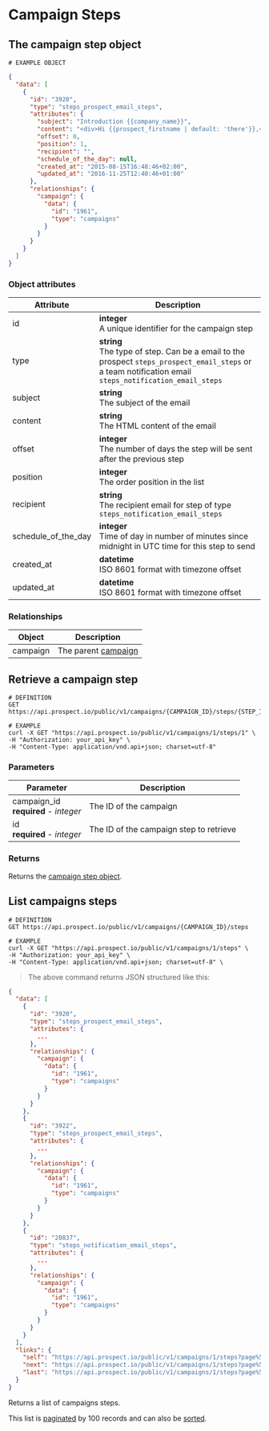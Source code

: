 # Campaign Steps
## The campaign step object
```
# EXAMPLE OBJECT
```

```json
{
  "data": [
    {
      "id": "3920",
      "type": "steps_prospect_email_steps",
      "attributes": {
        "subject": "Introduction {{company_name}}",
        "content": "<div>Hi {{prospect_firstname | default: 'there'}},<br /><br /></div>\r\n<div>My name is {{user_name}} and I'm the founder of&nbsp;<a href=\"https://prospect.io\">{{company_name}}</a>. Our product is already used by hundred of organizations like {{prospect_company_name | default: 'yours'}} to improve their sales prospecting and cold emailing.<br /><br /></div>\r\n<div>Could you direct me to the right person to talk about this so we can explore if this would be something valuable for you?<a href=\"https://prospect.io\"><br /></a></div>\r\n<div>Thanks for your time,</div>",
        "offset": 0,
        "position": 1,
        "recipient": "",
        "schedule_of_the_day": null,
        "created_at": "2015-08-15T16:48:46+02:00",
        "updated_at": "2016-11-25T12:40:46+01:00"
      },
      "relationships": {
        "campaign": {
          "data": {
            "id": "1961",
            "type": "campaigns"
          }
        }
      }
    }
  ]
}
```


### Object attributes
Attribute | Description
--------- | -----------
id | **integer** <br />A unique identifier for the campaign step
type | **string** <br />The type of step. Can be a email to the prospect `steps_prospect_email_steps` or a team notification email `steps_notification_email_steps`
subject | **string** <br />The subject of the email
content | **string** <br />The HTML content of the email
offset | **integer** <br />The number of days the step will be sent after the previous step
position | **integer** <br />The order position in the list
recipient | **string** <br />The recipient email for step of type `steps_notification_email_steps`
schedule_of_the_day | **integer** <br />Time of day in number of minutes since midnight in UTC time for this step to send
created_at | **datetime** <br />ISO 8601 format with timezone offset
updated_at | **datetime** <br />ISO 8601 format with timezone offset

### Relationships
Object | Description
--------- | -----------
campaign | The parent [campaign](#campaigns)

## Retrieve a campaign step
```shell
# DEFINITION
GET https://api.prospect.io/public/v1/campaigns/{CAMPAIGN_ID}/steps/{STEP_ID}

# EXAMPLE
curl -X GET "https://api.prospect.io/public/v1/campaigns/1/steps/1" \
-H "Authorization: your_api_key" \
-H "Content-Type: application/vnd.api+json; charset=utf-8"
```

### Parameters
Parameter | Description
--------- | -----------
campaign_id<br />**required** - *integer* | The ID of the campaign
id<br />**required** - *integer* | The ID of the campaign step to retrieve

### Returns
Returns the [campaign step object](#the-campaign-step-object).

## List campaigns steps
```shell
# DEFINITION
GET https://api.prospect.io/public/v1/campaigns/{CAMPAIGN_ID}/steps

# EXAMPLE
curl -X GET "https://api.prospect.io/public/v1/campaigns/1/steps" \
-H "Authorization: your_api_key" \
-H "Content-Type: application/vnd.api+json; charset=utf-8" \
```

> The above command returns JSON structured like this:

```json
{
  "data": [
    {
      "id": "3920",
      "type": "steps_prospect_email_steps",
      "attributes": {
        ...
      },
      "relationships": {
        "campaign": {
          "data": {
            "id": "1961",
            "type": "campaigns"
          }
        }
      }
    },
    {
      "id": "3922",
      "type": "steps_prospect_email_steps",
      "attributes": {
        ...
      },
      "relationships": {
        "campaign": {
          "data": {
            "id": "1961",
            "type": "campaigns"
          }
        }
      }
    },
    {
      "id": "20837",
      "type": "steps_notification_email_steps",
      "attributes": {
        ...
      },
      "relationships": {
        "campaign": {
          "data": {
            "id": "1961",
            "type": "campaigns"
          }
        }
      }
    }
  ],
  "links": {
    "self": "https://api.prospect.io/public/v1/campaigns/1/steps?page%5Bnumber%5D=1&page%5Bsize%5D=100",
    "next": "https://api.prospect.io/public/v1/campaigns/1/steps?page%5Bnumber%5D=2&page%5Bsize%5D=100",
    "last": "https://api.prospect.io/public/v1/campaigns/1/steps?page%5Bnumber%5D=5&page%5Bsize%5D=100"
  }
}
```

Returns a list of campaigns steps.

This list is [paginated](#pagination) by 100 records and can also be [sorted](#sorting).
